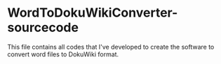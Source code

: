 # WordToDokuWikiConverter-sourcecode

This file contains all codes that I've developed to create the software to convert word files to DokuWiki format.

